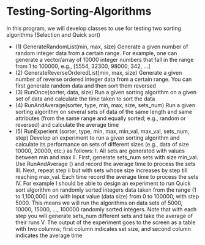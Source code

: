 # Testing-Sorting-Algorithms
In this program, we will develop classes to use for testing two sorting algorithms (Selection and Quick sort)


* (1) GenerateRandomList(min, max, size) Generate a given number of random integer
data from a certain range. For example, one can generate a vector/array of 10000
integer numbers that fall in the range from 1 to 100000, e.g., [5554, 32300, 98000,
342, …]
* (2) GenerateReverseOrderedList(min, max, size) Generate a given number of reverse
ordered integer data from a certain range. You can first generate random data and
then sort them reversed
* (3) RunOnce(sorter, data, size) Run a given sorting algorithm on a given set of data
and calculate the time taken to sort the data
* (4) RunAndAverage(sorter, type, min, max, size, sets_num) Run a given sorting
algorithm on several sets of data of the same length and same attributes (from the
same range and equally sorted; e.g., random or reversed) and calculate the average
time
* (5) RunExperient (sorter, type, min, max, min_val, max_val, sets_num, step) Develop
an experiment to run a given sorting algorithm and calculate its performance on sets
of different sizes (e.g., data of size 10000, 20000, etc.) as follows:
I. All sets are generated with values between min and max
II. First, generate sets_num sets with size min_val. Use RunAndAverage () and
record the average time to process the sets
III. Next, repeat step ii but with sets whose size increases by step till reaching
max_val. Each time record the average time to process the sets
IV. For example I should be able to design an experiment to run Quick sort
algorithm on randomly sorted integers data taken from the range (1 to
1,100,000) and with input value (data size) from 0 to 100000, with step 5000.
This means we will run the algorithms on data sets of 5000, 10000, 15000, …,
100000 randomly sorted integers. Note that with each step you will generate
sets_num different sets and take the average of their runs
V. The output of the experiment goes to the screen as a table with two columns; first
column indicates set size, and second column indicates the average time
